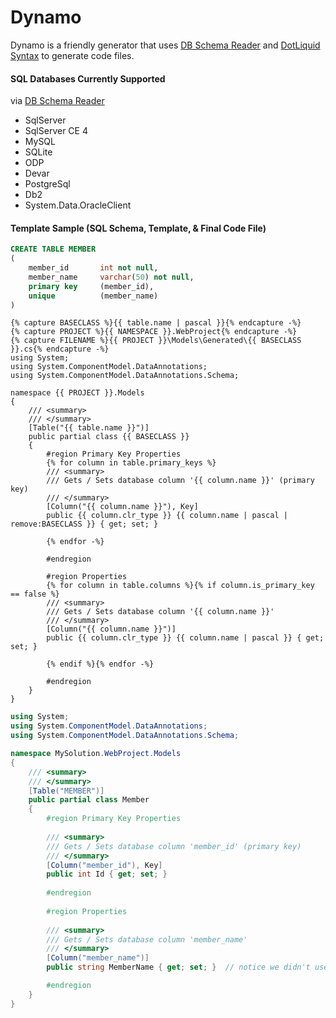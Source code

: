 # Dynamo

Dynamo is a friendly generator that uses [DB Schema Reader](http://dbschemareader.codeplex.com/)
and [DotLiquid Syntax](https://github.com/formosatek/dotliquid) to generate code files.


#### SQL Databases Currently Supported
via [DB Schema Reader](http://dbschemareader.codeplex.com/)
- SqlServer
- SqlServer CE 4
- MySQL
- SQLite
- ODP
- Devar
- PostgreSql
- Db2
- System.Data.OracleClient


#### Template Sample (SQL Schema, Template, & Final Code File)

``` sql
CREATE TABLE MEMBER
(
	member_id		int not null,
	member_name		varchar(50) not null,
	primary key		(member_id),
	unique			(member_name)
)
```

```
{% capture BASECLASS %}{{ table.name | pascal }}{% endcapture -%}
{% capture PROJECT %}{{ NAMESPACE }}.WebProject{% endcapture -%}
{% capture FILENAME %}{{ PROJECT }}\Models\Generated\{{ BASECLASS }}.cs{% endcapture -%}
using System;
using System.ComponentModel.DataAnnotations;
using System.ComponentModel.DataAnnotations.Schema;

namespace {{ PROJECT }}.Models
{
	///	<summary>
	///	</summary>
	[Table("{{ table.name }}")]
	public partial class {{ BASECLASS }}
	{
		#region Primary Key Properties
		{% for column in table.primary_keys %}
		///	<summary>
		///	Gets / Sets database column '{{ column.name }}' (primary key)
		///	</summary>
		[Column("{{ column.name }}"), Key]
		public {{ column.clr_type }} {{ column.name | pascal | remove:BASECLASS }} { get; set; }
		
		{% endfor -%}
		
		#endregion
		
		#region Properties
		{% for column in table.columns %}{% if column.is_primary_key == false %}
		///	<summary>
		///	Gets / Sets database column '{{ column.name }}'
		///	</summary>
		[Column("{{ column.name }}")]
		public {{ column.clr_type }} {{ column.name | pascal }} { get; set; }

		{% endif %}{% endfor -%}

		#endregion
	}
}
```


``` csharp
using System;
using System.ComponentModel.DataAnnotations;
using System.ComponentModel.DataAnnotations.Schema;

namespace MySolution.WebProject.Models
{
	///	<summary>
	///	</summary>
	[Table("MEMBER")]
	public partial class Member
	{
		#region Primary Key Properties
		
		///	<summary>
		///	Gets / Sets database column 'member_id' (primary key)
		///	</summary>
		[Column("member_id"), Key]
		public int Id { get; set; }
		
		#endregion
		
		#region Properties
		
		///	<summary>
		///	Gets / Sets database column 'member_name'
		///	</summary>
		[Column("member_name")]
		public string MemberName { get; set; }  // notice we didn't use remove:BASECLASS here

		#endregion
	}
}
```
